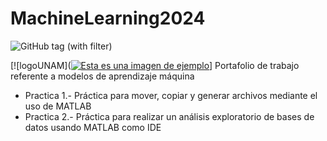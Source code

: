 # MachineLearning2024

![GitHub tag (with filter)](https://img.shields.io/github/v/tag/:user/:repo)

[![logoUNAM]([![Esta es una imagen de ejemplo](https://ejemplo.com/imagen.jpg)](https://ejemplo.com)]
Portafolio de trabajo referente a modelos de aprendizaje máquina

- Practica 1.- Práctica para mover, copiar y generar archivos mediante el uso de MATLAB
- Practica 2.- Práctica para realizar un análisis exploratorio de bases de datos usando MATLAB como IDE